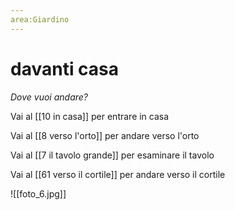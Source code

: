 ```yaml
---
area:Giardino
---
```

# davanti casa
_Dove vuoi andare?_

Vai al [[10 in casa]] per entrare in casa

Vai al [[8 verso l'orto]] per andare verso l'orto

Vai al [[7 il tavolo grande]] per esaminare il tavolo

Vai al [[61 verso il cortile]] per andare verso il cortile

![[foto_6.jpg]]